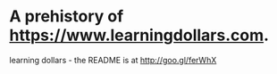 # A prehistory of https://www.learningdollars.com.

learning dollars - the README is at http://goo.gl/ferWhX


